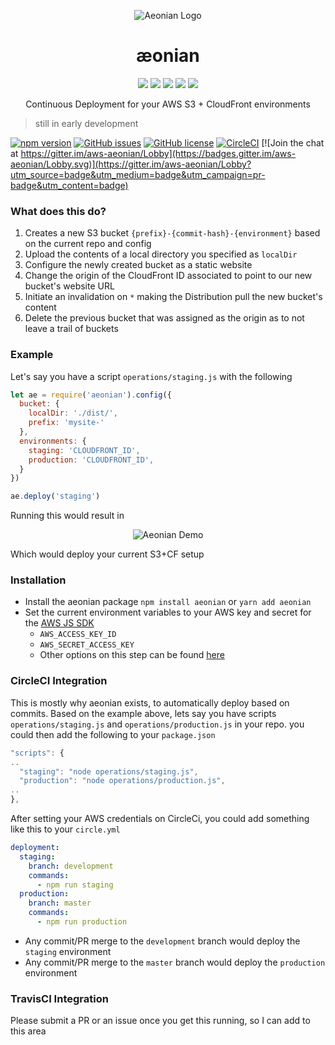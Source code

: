 <p align="center">
  <img src="https://github.com/acidjazz/aeonian/raw/master/media/ae.png" alt="Aeonian Logo"/>
</p>

<h1 align="center"> æonian</h1>

<p align="center">
  <img src="https://github.com/acidjazz/aeonian/raw/master/media/automate.png"/>
  <img src="https://github.com/acidjazz/aeonian/raw/master/media/your.png"/>
  <img src="https://github.com/acidjazz/aeonian/raw/master/media/s3.png"/>
  <img src="https://github.com/acidjazz/aeonian/raw/master/media/plus.png"/>
  <img src="https://github.com/acidjazz/aeonian/raw/master/media/cf.png"/>
</p>

<p align="center">Continuous Deployment for your AWS S3 + CloudFront environments</p>

> still in early development

[![npm version](https://badge.fury.io/js/aeonian.svg)](https://badge.fury.io/js/aeonian)
[![GitHub issues](https://img.shields.io/github/issues/acidjazz/aeonian.svg)](https://github.com/acidjazz/aeonian/issues)
[![GitHub license](https://img.shields.io/badge/license-Apache%202-blue.svg)](https://raw.githubusercontent.com/acidjazz/aeonian/master/license)
[![CircleCI](https://img.shields.io/circleci/project/github/acidjazz/aeonian.svg)](https://circleci.com/gh/acidajzz/aeonian/)
[![Join the chat at https://gitter.im/aws-aeonian/Lobby](https://badges.gitter.im/aws-aeonian/Lobby.svg)](https://gitter.im/aws-aeonian/Lobby?utm_source=badge&utm_medium=badge&utm_campaign=pr-badge&utm_content=badge)

###  What does this do? 
1. Creates a new S3 bucket `{prefix}-{commit-hash}-{environment}` based on the current repo and config
2. Upload the contents of a local directory you specified as `localDir` 
3. Configure the newly created bucket as a static website 
4. Change the origin of the CloudFront ID associated to point to our new bucket's website URL
5. Initiate an invalidation on `*` making the Distribution pull the new bucket's content
6. Delete the previous bucket that was assigned as the origin as to not leave a trail of buckets

### Example
Let's say you have a script `operations/staging.js` with the following
```javascript
let ae = require('aeonian').config({
  bucket: {
    localDir: './dist/',
    prefix: 'mysite-'
  },
  environments: {
    staging: 'CLOUDFRONT_ID',
    production: 'CLOUDFRONT_ID',
  }
})

ae.deploy('staging')
```
Running this would  result in
<p align="center">
 <img src="https://github.com/acidjazz/aeonian/raw/master/demo.gif" alt="Aeonian Demo"/>
</p>
Which would deploy your current S3+CF setup 

### Installation

* Install the aeonian package
`npm install aeonian` or `yarn add aeonian`
* Set the current environment variables to your AWS key and secret for the [AWS JS SDK](https://aws.amazon.com/sdk-for-node-js/)
  * `AWS_ACCESS_KEY_ID`
  * `AWS_SECRET_ACCESS_KEY`
  * Other options on this step can be found [here](http://docs.aws.amazon.com/sdk-for-javascript/v2/developer-guide/setting-credentials-node.html)

### CircleCI Integration
This is mostly why aeonian exists, to automatically deploy based on commits.  Based on the example above, lets say you have scripts `operations/staging.js` and `operations/production.js` in your repo.  you could then add the following to your `package.json`
```javascript
"scripts": {
..
  "staging": "node operations/staging.js",
  "production": "node operations/production.js",
..
},
```
After setting your AWS credentials on CircleCi, you could add something like this to your `circle.yml`
```yaml
deployment:
  staging:
    branch: development
    commands:
      - npm run staging
  production:
    branch: master
    commands:
      - npm run production
```
* Any commit/PR merge to the `development` branch would deploy the `staging` environment
* Any commit/PR merge to the `master` branch would deploy the `production` environment

### TravisCI Integration
Please submit a PR or an issue once you get this running, so I can add to this area
